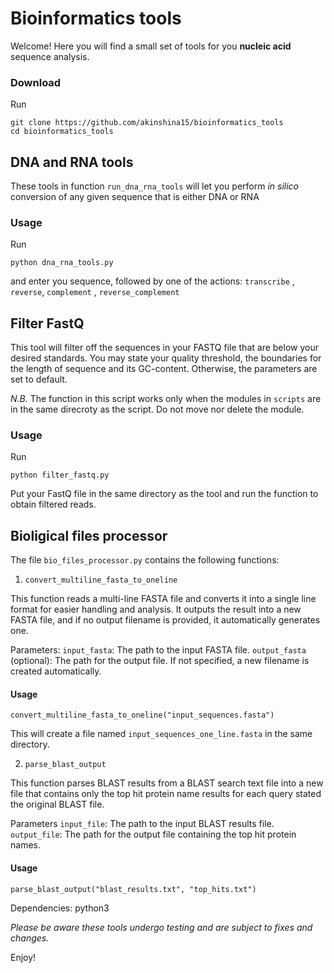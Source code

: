 # Bioinformatics tools

Welcome! Here you will find a small set of tools for you **nucleic acid** sequence analysis.

### Download

Run
~~~
git clone https://github.com/akinshina15/bioinformatics_tools
cd bioinformatics_tools
~~~

## DNA and RNA tools

These tools in function `run_dna_rna_tools` will let you perform *in silico* conversion of any given sequence that is either DNA or RNA

### Usage

Run 
~~~
python dna_rna_tools.py
~~~

and enter you sequence, followed by one of the actions: `transcribe` , `reverse`, `complement` , `reverse_complement`

## Filter FastQ

This tool will filter off the sequences in your FASTQ file that are below your desired standards. You may state your quality threshold, the boundaries for the length of sequence and its GC-content. Otherwise, the parameters are set to default.

*N.B.* The function in this script works only when the modules in `scripts` are in the same direcroty as the script. Do not move nor delete the module.

### Usage

Run 
~~~
python filter_fastq.py
~~~

Put your FastQ file in the same directory as the tool and run the function to obtain filtered reads.


##  Bioligical files processor

The file `bio_files_processor.py` contains the following functions:

 1. `convert_multiline_fasta_to_oneline`

This function reads a multi-line FASTA file and converts it into a single line format for easier handling and analysis. It outputs the result into a new FASTA file, and if no output filename is provided, it automatically generates one.

Parameters:
`input_fasta`: The path to the input FASTA file.
`output_fasta` (optional): The path for the output file. If not specified, a new filename is created automatically.

#### Usage

~~~
convert_multiline_fasta_to_oneline("input_sequences.fasta")
~~~

This will create a file named `input_sequences_one_line.fasta` in the same directory.

 2. `parse_blast_output`

This function parses BLAST results from a BLAST search text file into a new file that contains only the top hit protein name results for each query stated the original BLAST file.

Parameters
`input_file`: The path to the input BLAST results file.
`output_file`: The path for the output file containing the top hit protein names.

#### Usage

~~~
parse_blast_output("blast_results.txt", "top_hits.txt")
~~~

Dependencies:
python3


*Please be aware these tools undergo testing and are subject to fixes and changes.*

Enjoy!
